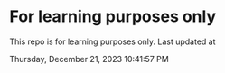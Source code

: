 # For learning purposes only
This repo is for learning purposes only.
Last updated at

Thursday, December 21, 2023 10:41:57 PM

